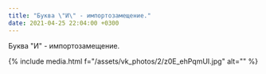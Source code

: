 ```yaml
---
title: "Буква \"И\" - импортозамещение."
date: 2021-04-25 22:04:00 +0300
---
```


Буква "И" - импортозамещение.

{% include media.html f="/assets/vk_photos/2/z0E_ehPqmUI.jpg" alt="" %}
